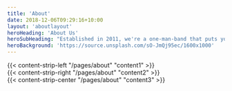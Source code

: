 ```yaml
---
title: 'About'
date: 2018-12-06T09:29:16+10:00
layout: 'aboutlayout'
heroHeading: 'About Us'
heroSubHeading: "Established in 2011, we're a one-man-band that puts your business first."
heroBackground: 'https://source.unsplash.com/sO-JmQj95ec/1600x1000'
---
```


<div>
{{< content-strip-left "/pages/about" "content1" >}}
</div>
<div>
{{< content-strip-right "/pages/about" "content2" >}}
</div>
<div>
{{< content-strip-center "/pages/about" "content3" >}}
</div>

